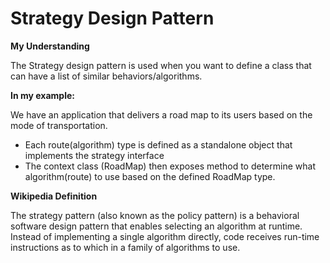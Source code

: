 # Strategy Design Pattern

**My Understanding**

The Strategy design pattern is used when you want to define a class that can have a list of similar behaviors/algorithms.

**In my example:** 

We have an application that delivers a road map to its users based on the mode of transportation.

- Each route(algorithm) type is defined as a standalone object that implements the strategy interface
- The context class (RoadMap) then exposes method to determine what algorithm(route) to use based on the defined RoadMap type.

**Wikipedia Definition**

The strategy pattern (also known as the policy pattern) is a behavioral software design pattern that enables selecting
an algorithm at runtime. Instead of implementing a single algorithm directly, code receives run-time instructions as to
which in a family of algorithms to use.